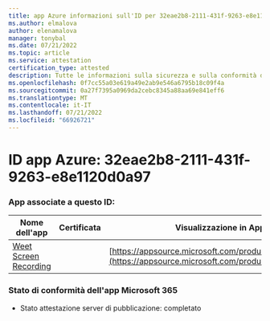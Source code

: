 ```yaml
---
title: app Azure informazioni sull'ID per 32eae2b8-2111-431f-9263-e8e1120d0a97
ms.author: elmalova
author: elenamalova
manager: tonybal
ms.date: 07/21/2022
ms.topic: article
ms.service: attestation
certification_type: attested
description: Tutte le informazioni sulla sicurezza e sulla conformità disponibili per 32eae2b8-2111-431f-9263-e8e1120d0a97.
ms.openlocfilehash: 0f7cc55a03e619a49e2ab9e546a6795b18c09f4a
ms.sourcegitcommit: 0a27f7395a0969da2cebc8345a88aa69e841eff6
ms.translationtype: MT
ms.contentlocale: it-IT
ms.lasthandoff: 07/21/2022
ms.locfileid: "66926721"
---
```

# <a name="azure-app-id-32eae2b8-2111-431f-9263-e8e1120d0a97"></a>ID app Azure: 32eae2b8-2111-431f-9263-e8e1120d0a97


### <a name="apps-associated-with-this-id"></a>App associate a questo ID:
| **Nome dell'app** | **Certificata** | **Visualizzazione in AppSource** |
|--------------|---------------|-----------------------|
| [Weet Screen Recording](../forward/WA200003284.md) |  | [https://appsource.microsoft.com/product/office/WA200003284](https://appsource.microsoft.com/product/office/WA200003284) |

### <a name="microsoft-365-app-compliance-status"></a>Stato di conformità dell'app Microsoft 365
- Stato attestazione server di pubblicazione: completato
